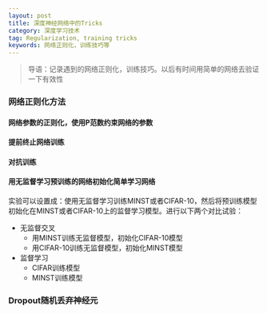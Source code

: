 ```yaml
---
layout: post
title: 深度神经网络中的Tricks
category: 深度学习技术
tag: Regularization, training tricks
keywords: 网络正则化，训练技巧等
---
```


> 导语：记录遇到的网络正则化，训练技巧。以后有时间用简单的网络去验证一下有效性

### 网络正则化方法

#### 网络参数的正则化，使用P范数约束网络的参数



#### 提前终止网络训练



#### 对抗训练



#### 用无监督学习预训练的网络初始化简单学习网络

实验可以设置成：使用无监督学习训练MINST或者CIFAR-10，然后将预训练模型初始化在MINST或者CIFAR-10上的监督学习模型。进行以下两个对比试验：

+ 无监督交叉
  + 用MINST训练无监督模型，初始化CIFAR-10模型
  + 用CIFAR-10训练无监督模型，初始化MINST模型
+ 监督学习
  + CIFAR训练模型
  + MINST训练模型

### Dropout随机丢弃神经元

